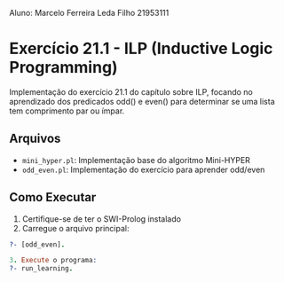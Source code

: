 Aluno: Marcelo Ferreira Leda Filho  21953111
# Exercício 21.1 - ILP (Inductive Logic Programming)

Implementação do exercício 21.1 do capítulo sobre ILP, focando no aprendizado dos predicados odd() e even() para determinar se uma lista tem comprimento par ou ímpar.

## Arquivos
- `mini_hyper.pl`: Implementação base do algoritmo Mini-HYPER
- `odd_even.pl`: Implementação do exercício para aprender odd/even

## Como Executar
1. Certifique-se de ter o SWI-Prolog instalado
2. Carregue o arquivo principal:
```prolog
?- [odd_even].

3. Execute o programa:
?- run_learning.